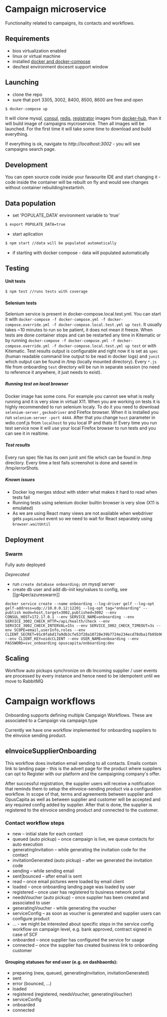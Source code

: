# Campaign microservice
Functionality related to campaigns, its contacts and workflows.

## Requirements
- bios virtualization enabled
- linux or virtual machine
- installed [docker and docker-compose](https://www.docker.com/)
- dev/test environment docesnt support window

## Launching
- clone the repo
- sure that port 3305, 3002, 8400, 8500, 8600 are free and open
```bash
$ docker-compose up
```
It will clone mysql, [consul](https://www.consul.io/), [redis](https://redis.io/), [registrator](http://gliderlabs.com/registrator/latest/) images from [docker-hub](https://hub.docker.com/), than it will build image of campaigns mycroservice. Then all images will be launched. For the first time it will take some time to download and build everything.

If everything is ok, navigate to _http://localhost:3002_ - you will see campaigns search page.

## Development
You can open source code inside your favaourite IDE and start changing it - code inside
the container will be rebuilt on fly and would see changes without container rebuilding/restartinh.

## Data population
- set 'POPULATE_DATA' environment variable to 'true'  
```bash
$ export POPULATE_DATA=true
```
- start aplication
```bash
$ npm start //data will be populated automatically
```
- if starting with docker compose - data will populated automatically

## Testing
#### Unit tests
```bash
$ npm test //runs tests with coverage
```
#### Selenium tests
Selenium service is present in docker-compose.local.test.yml. You can start it with `docker-compose -f docker-compose.yml -f docker-compose.override.yml -f docker-compose.local.test.yml up test`. It usually takes ~10 minutes to run
so be patient, it does not mean it freeze. When tests are done container stops and can be restarted any time
in Kitematic or by running `docker-compose -f docker-compose.yml -f docker-compose.override.yml -f docker-compose.local.test.yml up test`
or with Kitematic. Test results output is configurable and right now it is set 
as `spec` (human readable command line output to be read in docker logs) and `junit` which output can be found in
/tmp (locally mounted directory). Every `*.js` file from onboarding `test` directory will be run in separate
session (no need to reference it anywhere, it just needs to exist).
##### Running test on local browser
Docker image has some cons. For example you cannot see what is really running and it is very slow in virtual X11. When
you are working on tests it is highly recommended to run selenium localy. To do it you need to download `selenium-server`
, `geckodriver` and Firefox browser. When it is installed you run `selenium-server -port 4444`. After that you change
`host` parameter in wdio.conf.js from `localhost` to you local IP and thats it! Every time you run test service now
it will use your local Firefox browser to run tests and you can see it in realtime.
##### Test results
Every run spec file has its own junit xml file which can be found in /tmp directory.
Every time a test fails screenshot is done and saved in /tmp/errorShots.

##### Known issues
- Docker log merges stdout with stderr what makes it hard to read when tests fail
- Running tests using selenium docker builtin browser is very slow (X11 is emulated)
- As we are using React many views are not available when webdriver gets `pageLoaded` event so we need to
wait for React separately using `browser.waitUntil`

## Deployment
### Swarm
Fully auto deployed

*Deprecated*
* run `create database onboarding;` on mysql server
* create db user and add db-init key/values to config, see [[gr4per/azureswarm]]
```
docker service create --name onboarding --log-driver gelf --log-opt gelf-address=udp://10.0.0.12:12201 --log-opt tag="onboarding" --publish mode=host,target=3002,published=3002 --env CONSUL_HOST=172.17.0.1 --env SERVICE_NAME=onboarding --env SERVICE_3002_CHECK_HTTP=/api/health/check --env SERVICE_3002_CHECK_INTERVAL=15s --env SERVICE_3002_CHECK_TIMEOUT=3s --env SCOPE=email,userInfo,roles --env CLIENT_SECRET=91c0fabd17a9db3cfe53f28a10728e39b7724e234ecd78dba1fb05b909fb4ed98c476afc50a634d52808ad3cb2ea744bc8c3b45b7149ec459b5c416a6e8db242 --env CLIENT_KEY=oidcCLIENT --env USER_NAME=onboarding --env PASSWORD=svc_onboarding opuscapita/onboarding:dev
```

## Scaling

Workflow auto pickups synchronize on db
Incoming supplier / user events are processed by every instance and hence need
to be idempotent until we move to RabbitMQ

# Campaign workflows

Onboarding supports defining multiple Campaign Workflows.
These are associated to a Campaign via campaign.type

Currently we have one workflow implemented for onboarding suppliers
to the eInvoice sending product.

## eInvoiceSupplierOnboarding

This workflow does invitation email sending to all contacts.
Emails contain link to landing page - this is the advert page for the product
where suppliers can opt to Register with our platform and the campaigning company's offer.

After successful registration, the supplier users will receive a notification
that reminds them to setup the eInvoice-sending product via a configuration workflow.
In scope of that, terms and agreements between supplier and OpusCapita as well as between supplier and customer will be accepted and any required config added by supplier.
After that is done, the supplier is registered to the eInvoice sending product and connected to the customer.

### Contact workflow steps
* new – initial state for each contact
* queued (auto pickup) – once campaign is live, we queue contacts for auto execution
* generatingInvitation – while generating the invitation code for the contact
* invitationGenerated (auto pickup) – after we generated the invitation code
* sending – while sending email
* sent|bounced – after email is sent
* read – once email pictures were loaded by email client
* loaded – once onboarding landing page was loaded by user
* registered – once user has registered to business network portal
* needsVoucher (auto pickup) - once supplier has been created and associated to user
* generatingVoucher - while generating the voucher
* serviceConfig – as soon as voucher is generated and supplier users can configure product
* … - we might be interested about specific steps in the service config workflow on campaign level, e.g. bank approved, contract signed in case of SCF
* onboarded – once supplier has configured the service for usage
* connected – once the supplier has created business link to onboarding customer

#### Grouping statuses for end user (e.g. on dashbaords):
* preparing (new, queued, generatingInvitation, invitationGenerated)
* sent
* error (bounced, …)
* loaded
* registered (registered, needsVoucher, generatingVoucher)
* serviceConfig
* onboarded
* connected
